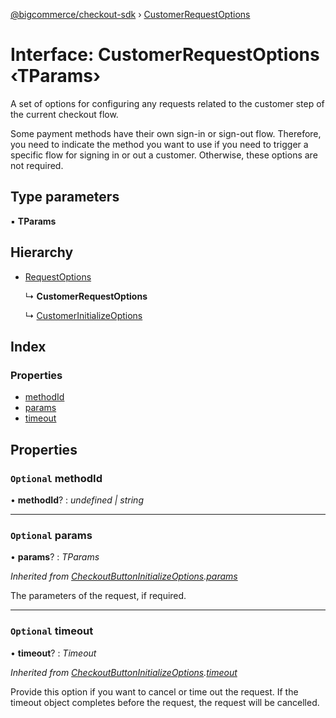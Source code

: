 [@bigcommerce/checkout-sdk](../README.md) › [CustomerRequestOptions](customerrequestoptions.md)

# Interface: CustomerRequestOptions ‹**TParams**›

A set of options for configuring any requests related to the customer step of
the current checkout flow.

Some payment methods have their own sign-in or sign-out flow. Therefore, you
need to indicate the method you want to use if you need to trigger a specific
flow for signing in or out a customer. Otherwise, these options are not required.

## Type parameters

▪ **TParams**

## Hierarchy

* [RequestOptions](requestoptions.md)

  ↳ **CustomerRequestOptions**

  ↳ [CustomerInitializeOptions](customerinitializeoptions.md)

## Index

### Properties

* [methodId](customerrequestoptions.md#optional-methodid)
* [params](customerrequestoptions.md#optional-params)
* [timeout](customerrequestoptions.md#optional-timeout)

## Properties

### `Optional` methodId

• **methodId**? : *undefined | string*

___

### `Optional` params

• **params**? : *TParams*

*Inherited from [CheckoutButtonInitializeOptions](checkoutbuttoninitializeoptions.md).[params](checkoutbuttoninitializeoptions.md#optional-params)*

The parameters of the request, if required.

___

### `Optional` timeout

• **timeout**? : *Timeout*

*Inherited from [CheckoutButtonInitializeOptions](checkoutbuttoninitializeoptions.md).[timeout](checkoutbuttoninitializeoptions.md#optional-timeout)*

Provide this option if you want to cancel or time out the request. If the
timeout object completes before the request, the request will be
cancelled.
